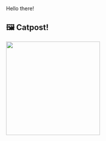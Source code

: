 Hello there!



## 🖼️ Catpost!

<sub>
    <img src="https://cdn2.thecatapi.com/images/MTUwNDc5Mw.jpg" height="256">
</sub>

